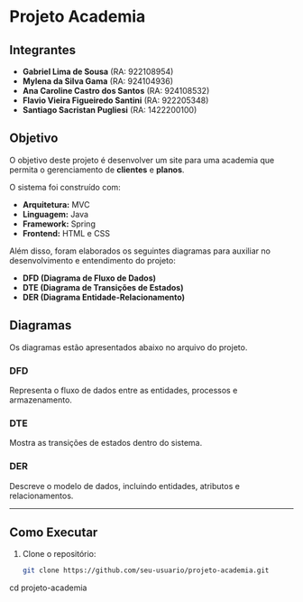# Projeto Academia

## **Integrantes**
- **Gabriel Lima de Sousa** (RA: 922108954)
- **Mylena da Silva Gama** (RA: 924104936)
- **Ana Caroline Castro dos Santos** (RA: 924108532)
- **Flavio Vieira Figueiredo Santini** (RA: 922205348)
- **Santiago Sacristan Pugliesi** (RA: 1422200100)

## **Objetivo**
O objetivo deste projeto é desenvolver um site para uma academia que permita o gerenciamento de **clientes** e **planos**. 

O sistema foi construído com:
- **Arquitetura:** MVC
- **Linguagem:** Java
- **Framework:** Spring
- **Frontend:** HTML e CSS

Além disso, foram elaborados os seguintes diagramas para auxiliar no desenvolvimento e entendimento do projeto:
- **DFD (Diagrama de Fluxo de Dados)**
- **DTE (Diagrama de Transições de Estados)**
- **DER (Diagrama Entidade-Relacionamento)**

## **Diagramas**
Os diagramas estão apresentados abaixo no arquivo do projeto.

### DFD
Representa o fluxo de dados entre as entidades, processos e armazenamento.

### DTE
Mostra as transições de estados dentro do sistema.

### DER
Descreve o modelo de dados, incluindo entidades, atributos e relacionamentos.

---

## **Como Executar**
1. Clone o repositório:
   ```bash
   git clone https://github.com/seu-usuario/projeto-academia.git
cd projeto-academia
